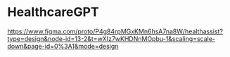 # HealthcareGPT

https://www.figma.com/proto/P4g84rpMGxKMn6hsA7na8W/healthassist?type=design&node-id=13-2&t=wXIz7wKHDNnMOpbu-1&scaling=scale-down&page-id=0%3A1&mode=design
